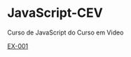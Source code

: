 # JavaScript-CEV
 Curso de JavaScript do Curso em Video

<a href="https://marcellobelem.github.io/JavaScript-CEV/Exercícios/Módulo-A/ex001.html">EX-001</a>